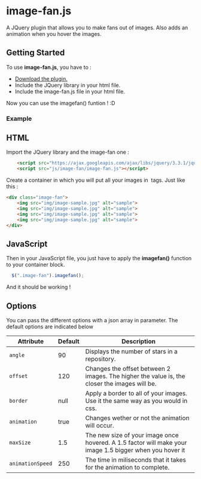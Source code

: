 # image-fan.js
A JQuery plugin that allows you to make fans out of images. Also adds an animation when you hover the images.
<h2>Getting Started</h2>
To use <strong>image-fan.js</strong>, you have to :
<ul>
    <li><a href="https://github.com/MrWazzat/image-fan/archive/master.zip">Download the plugin.</a></li>
    <li>Include the JQuery library in your html file.</li>
    <li>Include the image-fan.js file in your html file.</li>
</ul>

Now you can use the imagefan() funtion ! :D

<h3>Example</h3>

<h2>HTML</h2>

Import the JQuery library and the image-fan one : 

```HTML
    <script src="https://ajax.googleapis.com/ajax/libs/jquery/3.3.1/jquery.min.js"></script>
    <script src="js/image-fan/image-fan.js"></script>
```

Create a container in which you will put all your images in <img> tags.
Just like this :

```HTML
<div class="image-fan">
    <img src="img/image-sample.jpg" alt="sample">
    <img src="img/image-sample.jpg" alt="sample">
    <img src="img/image-sample.jpg" alt="sample">
    <img src="img/image-sample.jpg" alt="sample">
</div>
```

<h2>JavaScript</h2>

Then in your JavaScript file, you just have to apply the <strong>imagefan()</strong> function to your container block.

```javascript
  $(".image-fan").imagefan();
```
 
And it should be working ! 

<h2>Options</h2>
You can pass the different options with a json array in parameter.
The default options are indicated below

Attribute	| Default		| Description
---			| ---   		| ---		
`angle`		| 90		    | Displays the number of stars in a repository.
`offset`    | 120		    | Changes the offset between 2 images. The higher the value is, the closer the images will be.
`border`	| null		| Apply a border to all of your images. Use it the same way as you would in css.
`animation` | true        | Changes wether or not the animation will occur. 
`maxSize`   | 1.5         | The new size of your image once hovered. A 1.5 factor will make your image 1.5 bigger when you hover it
`animationSpeed` | 250 | The time in miliseconds that it takes for the animation to complete.

